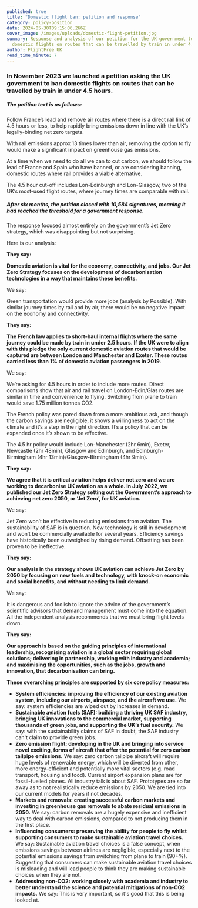 ```yaml
---
published: true
title: "Domestic flight ban: petition and response"
category: policy-position
date: 2024-05-30T09:15:06.266Z
cover_image: /images/uploads/domestic-flight-petition.jpg
summary: Response and analysis of our petition for the UK government to ban
  domestic flights on routes that can be travelled by train in under 4.5 hours
author: FlightFree UK
read_time_minute: 7
---
```

### In November 2023 we launched a petition asking the UK government to ban domestic flights on routes that can be travelled by train in under 4.5 hours.

##### The petition text is as follows: 

Follow France’s lead and remove air routes where there is a direct rail link of 4.5 hours or less, to help rapidly bring emissions down in line with the UK’s legally-binding net zero targets.

With rail emissions approx 13 times lower than air, removing the option to fly would make a significant impact on greenhouse gas emissions.

At a time when we need to do all we can to cut carbon, we should follow the lead of France and Spain who have banned, or are considering banning, domestic routes where rail provides a viable alternative.

The 4.5 hour cut-off includes Lon-Edinburgh and Lon-Glasgow, two of the UK’s most-used flight routes, where journey times are comparable with rail.

##### After six months, the petition closed with 10,584 signatures, meaning it had reached the threshold for a government response. 

The response focused almost entirely on the government’s Jet Zero strategy, which was disappointing but not surprising. 

Here is our analysis:

**T﻿hey say:**

**Domestic aviation is vital for the economy, connectivity, and jobs. Our Jet Zero Strategy focuses on the development of decarbonisation technologies in a way that maintains these benefits.**

W﻿e say:

Green transportation would provide more jobs (analysis by Possible). With similar journey times by rail and by air, there would be no negative impact on the economy and connectivity.

**T﻿hey say:**

**The French law applies to short-haul internal flights where the same journey could be made by train in under 2.5 hours. If the UK were to align with this pledge the only current domestic aviation routes that would be captured are between London and Manchester and Exeter. These routes carried less than 1% of domestic aviation passengers in 2019.**

W﻿e say:

We’re asking for 4.5 hours in order to include more routes. Direct comparisons show that air and rail travel on London-Edin/Glas routes are similar in time and convenience to flying. Switching from plane to train would save 1.75 million tonnes CO2.

The French policy was pared down from a more ambitious ask, and though the carbon savings are negligible, it shows a willingness to act on the climate and it’s a step in the right direction. It’s a policy that can be expanded once it’s shown to be effective. 

The 4.5 hr policy would include Lon-Manchester (2hr 6min), Exeter, Newcastle (2hr 48min), Glasgow and Edinburgh, and Edinburgh-Birmingham (4hr 13min)/Glasgow-Birmingham (4hr 9min).

**T﻿hey say:**

**We agree that it is critical aviation helps deliver net zero and we are working to decarbonise UK aviation as a whole. In July 2022, we published our Jet Zero Strategy setting out the Government’s approach to achieving net zero 2050, or ‘Jet Zero’, for UK aviation.**

W﻿e say:

Jet Zero won’t be effective in reducing emissions from aviation. The sustainability of SAF is in question. New technology is still in development and won’t be commercially available for several years. Efficiency savings have historically been outweighed by rising demand. Offsetting has been proven to be ineffective. 

**T﻿hey say:**

**Our analysis in the strategy shows UK aviation can achieve Jet Zero by 2050 by focusing on new fuels and technology, with knock-on economic and social benefits, and without needing to limit demand.**

W﻿e say:

It is dangerous and foolish to ignore the advice of the government’s scientific advisors that demand management must come into the equation. All the independent analysis recommends that we must bring flight levels down.

**They say:**

**Our approach is based on the guiding principles of international leadership, recognising aviation is a global sector requiring global solutions; delivering in partnership, working with industry and academia; and maximising the opportunities, such as the jobs, growth and innovation, that decarbonisation can bring.** 

**These overarching principles are supported by six core policy measures:**

* **System efficiencies: improving the efficiency of our existing aviation system, including our airports, airspace, and the aircraft we use.** We say: system efficiencies are wiped out by increases in demand. 
* **Sustainable aviation fuels (SAF): building a thriving UK SAF industry, bringing UK innovations to the commercial market, supporting thousands of green jobs, and supporting the UK’s fuel security.** We say: with the sustainability claims of SAF in doubt, the SAF industry can't claim to provide green jobs.
* **Zero emission flight: developing in the UK and bringing into service novel exciting, forms of aircraft that offer the potential for zero carbon tailpipe emissions.** We say: zero carbon tailpipe aircraft will require huge levels of renewable energy, which will be diverted from other, more energy-efficient and potentially more vital sectors (e.g. road transport, housing and food). Current airport expansion plans are for fossil-fuelled planes. All industry talk is about SAF. Prototypes are so far away as to not realistically reduce emissions by 2050. We are tied into our current models for years if not decades. 
* **Markets and removals: creating successful carbon markets and investing in greenhouse gas removals to abate residual emissions in 2050.** We say: carbon removals are a hugely expensive and inefficient way to deal with carbon emissions, compared to not producing them in the first place. 
* **Influencing consumers: preserving the ability for people to fly whilst supporting consumers to make sustainable aviation travel choices.** We say: Sustainable aviation travel choices is a false concept, when emissions savings between airlines are negligible, especially next to the potential emissions savings from switching from plane to train (90+%). Suggesting that consumers can make sustainable aviation travel choices is misleading and will lead people to think they are making sustainable choices when they are not. 
* **Addressing non-CO2: working closely with academia and industry to better understand the science and potential mitigations of non-CO2 impacts.** We say: This is very important, so it's good that this is being looked at.